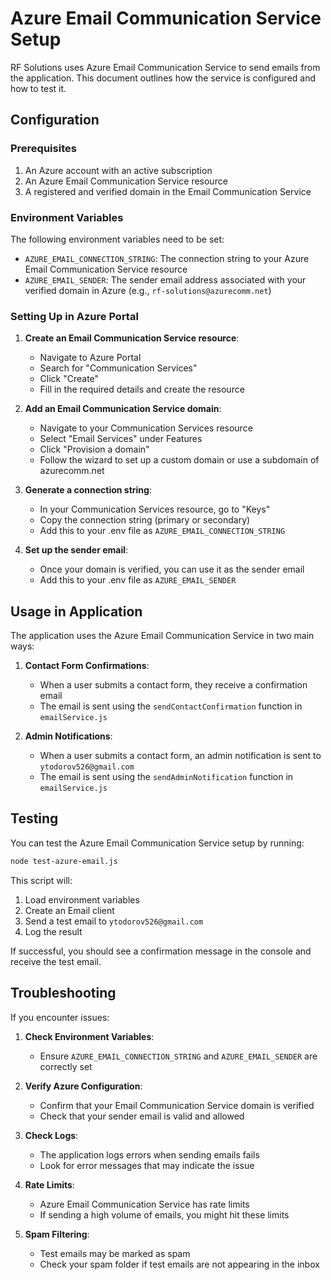 # Azure Email Communication Service Setup

RF Solutions uses Azure Email Communication Service to send emails from the application. This document outlines how the service is configured and how to test it.

## Configuration

### Prerequisites

1. An Azure account with an active subscription
2. An Azure Email Communication Service resource
3. A registered and verified domain in the Email Communication Service

### Environment Variables

The following environment variables need to be set:

- `AZURE_EMAIL_CONNECTION_STRING`: The connection string to your Azure Email Communication Service resource
- `AZURE_EMAIL_SENDER`: The sender email address associated with your verified domain in Azure (e.g., `rf-solutions@azurecomm.net`)

### Setting Up in Azure Portal

1. **Create an Email Communication Service resource**:
   - Navigate to Azure Portal
   - Search for "Communication Services"
   - Click "Create"
   - Fill in the required details and create the resource

2. **Add an Email Communication Service domain**:
   - Navigate to your Communication Services resource
   - Select "Email Services" under Features
   - Click "Provision a domain"
   - Follow the wizard to set up a custom domain or use a subdomain of azurecomm.net

3. **Generate a connection string**:
   - In your Communication Services resource, go to "Keys"
   - Copy the connection string (primary or secondary)
   - Add this to your .env file as `AZURE_EMAIL_CONNECTION_STRING`

4. **Set up the sender email**:
   - Once your domain is verified, you can use it as the sender email
   - Add this to your .env file as `AZURE_EMAIL_SENDER`

## Usage in Application

The application uses the Azure Email Communication Service in two main ways:

1. **Contact Form Confirmations**:
   - When a user submits a contact form, they receive a confirmation email
   - The email is sent using the `sendContactConfirmation` function in `emailService.js`

2. **Admin Notifications**:
   - When a user submits a contact form, an admin notification is sent to `ytodorov526@gmail.com`
   - The email is sent using the `sendAdminNotification` function in `emailService.js`

## Testing

You can test the Azure Email Communication Service setup by running:

```bash
node test-azure-email.js
```

This script will:
1. Load environment variables
2. Create an Email client
3. Send a test email to `ytodorov526@gmail.com`
4. Log the result

If successful, you should see a confirmation message in the console and receive the test email.

## Troubleshooting

If you encounter issues:

1. **Check Environment Variables**:
   - Ensure `AZURE_EMAIL_CONNECTION_STRING` and `AZURE_EMAIL_SENDER` are correctly set

2. **Verify Azure Configuration**:
   - Confirm that your Email Communication Service domain is verified
   - Check that your sender email is valid and allowed

3. **Check Logs**:
   - The application logs errors when sending emails fails
   - Look for error messages that may indicate the issue

4. **Rate Limits**:
   - Azure Email Communication Service has rate limits
   - If sending a high volume of emails, you might hit these limits

5. **Spam Filtering**:
   - Test emails may be marked as spam
   - Check your spam folder if test emails are not appearing in the inbox